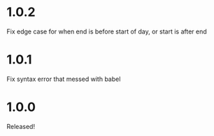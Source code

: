 # 1.0.2

Fix edge case for when end is before start of day, or start is after end

# 1.0.1

Fix syntax error that messed with babel

# 1.0.0

Released!
